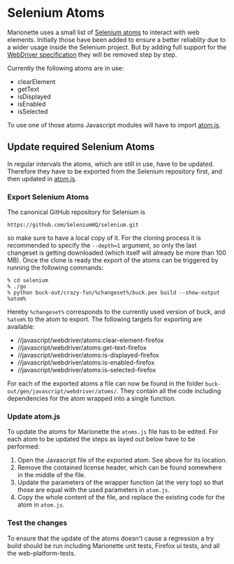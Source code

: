 # Selenium Atoms

Marionette uses a small list of [Selenium atoms] to interact with web elements.
Initially those have been added to ensure a better reliablity due to a wider usage
inside the Selenium project. But by adding full support for the [WebDriver
specification] they will be removed step by step.

Currently the following atoms are in use:

* clearElement
* getText
* isDisplayed
* isEnabled
* isSelected

To use one of those atoms Javascript modules will have to import [atom.js].

[Selenium atoms]: https://github.com/SeleniumHQ/selenium/tree/master/javascript/webdriver/atoms
[WebDriver specification]: https://w3c.github.io/webdriver/webdriver-spec.html
[atom.js]: ../atom.js


## Update required Selenium Atoms

In regular intervals the atoms, which are still in use, have to be updated.
Therefore they have to be exported from the Selenium repository first, and then
updated in [atom.js].

### Export Selenium Atoms

The canonical GitHub repository for Selenium is

    https://github.com/SeleniumHQ/selenium.git

so make sure to have a local copy of it. For the cloning process it is
recommended to specify the `--depth=1` argument, so only the last changeset is
getting downloaded (which itself will already be more than 100 MB). Once the
clone is ready the export of the atoms can be triggered by running the following
commands:

    % cd selenium
    % ./go
    % python buck-out/crazy-fun/%changeset%/buck.pex build --show-output %atom%

Hereby `%changeset%` corresponds to the currently used version of buck, and
`%atom%` to the atom to export. The following targets for exporting are available:

* //javascript/webdriver/atoms:clear-element-firefox
* //javascript/webdriver/atoms:get-text-firefox
* //javascript/webdriver/atoms:is-displayed-firefox
* //javascript/webdriver/atoms:is-enabled-firefox
* //javascript/webdriver/atoms:is-selected-firefox

For each of the exported atoms a file can now be found in the folder
`buck-out/gen/javascript/webdriver/atoms/`. They contain all the code including
dependencies for the atom wrapped into a single function.

### Update atom.js

To update the atoms for Marionette the `atoms.js` file has to be edited. For
each atom to be updated the steps as layed out below have to be performed:

1. Open the Javascript file of the exported atom. See above for its location.
2. Remove the contained license header, which can be found somewhere in the
   middle of the file.
3. Update the parameters of the wrapper function (at the very top) so that those
   are equal with the used parameters in `atom.js`.
4. Copy the whole content of the file, and replace the existing code for the atom
   in `atom.js`.

### Test the changes

To ensure that the update of the atoms doesn't cause a regression a try build
should be run including Marionette unit tests, Firefox ui tests, and all the
web-platform-tests.
